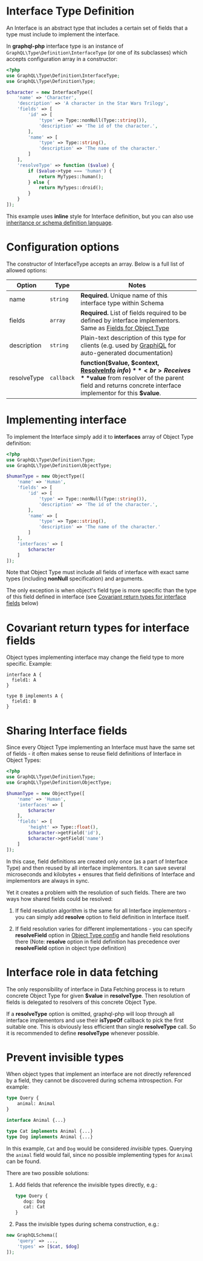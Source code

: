 # Interface Type Definition
An Interface is an abstract type that includes a certain set of fields that a 
type must include to implement the interface.

In **graphql-php** interface type is an instance of `GraphQL\Type\Definition\InterfaceType` 
(or one of its subclasses) which accepts configuration array in a constructor:

```php
<?php
use GraphQL\Type\Definition\InterfaceType;
use GraphQL\Type\Definition\Type;

$character = new InterfaceType([
    'name' => 'Character',
    'description' => 'A character in the Star Wars Trilogy',
    'fields' => [
        'id' => [
            'type' => Type::nonNull(Type::string()),
            'description' => 'The id of the character.',
        ],
        'name' => [
            'type' => Type::string(),
            'description' => 'The name of the character.'
        ]
    ],
    'resolveType' => function ($value) {
        if ($value->type === 'human') {
            return MyTypes::human();            
        } else {
            return MyTypes::droid();
        }
    }
]);
```
This example uses **inline** style for Interface definition, but you can also use  
[inheritance or schema definition language](introduction.md#definition-styles).

# Configuration options
The constructor of InterfaceType accepts an array. Below is a full list of allowed options:

Option | Type | Notes
------ | ---- | -----
name | `string` | **Required.** Unique name of this interface type within Schema
fields | `array` | **Required.** List of fields required to be defined by interface implementors. Same as [Fields for Object Type](object-types.md#field-configuration-options)
description | `string` | Plain-text description of this type for clients (e.g. used by [GraphiQL](https://github.com/graphql/graphiql) for auto-generated documentation)
resolveType | `callback` | **function($value, $context, [ResolveInfo](../class-reference.md#graphqltypedefinitionresolveinfo) $info)**<br> Receives **$value** from resolver of the parent field and returns concrete interface implementor for this **$value**.

# Implementing interface
To implement the Interface simply add it to **interfaces** array of Object Type definition:
```php
<?php
use GraphQL\Type\Definition\Type;
use GraphQL\Type\Definition\ObjectType;

$humanType = new ObjectType([
    'name' => 'Human',
    'fields' => [
        'id' => [
            'type' => Type::nonNull(Type::string()),
            'description' => 'The id of the character.',
        ],
        'name' => [
            'type' => Type::string(),
            'description' => 'The name of the character.'
        ]
    ],
    'interfaces' => [
        $character
    ]
]);
```
Note that Object Type must include all fields of interface with exact same types 
(including **nonNull** specification) and arguments.

The only exception is when object's field type is more specific than the type of this field defined in interface 
(see [Covariant return types for interface fields](#covariant-return-types-for-interface-fields) below)

# Covariant return types for interface fields
Object types implementing interface may change the field type to more specific.
Example:

```
interface A {
  field1: A
}

type B implements A {
  field1: B
}
```

# Sharing Interface fields
Since every Object Type implementing an Interface must have the same set of fields - it often makes 
sense to reuse field definitions of Interface in Object Types:

```php
<?php
use GraphQL\Type\Definition\Type;
use GraphQL\Type\Definition\ObjectType;

$humanType = new ObjectType([
    'name' => 'Human',
    'interfaces' => [
        $character
    ],
    'fields' => [
        'height' => Type::float(),
        $character->getField('id'),
        $character->getField('name')
    ] 
]);
```

In this case, field definitions are created only once (as a part of Interface Type) and then 
reused by all interface implementors. It can save several microseconds and kilobytes + ensures that 
field definitions of Interface and implementors are always in sync.

Yet it creates a problem with the resolution of such fields. There are two ways how shared fields could 
be resolved:

1. If field resolution algorithm is the same for all Interface implementors - you can simply add 
**resolve** option to field definition in Interface itself.

2. If field resolution varies for different implementations - you can specify **resolveField** 
option in [Object Type config](object-types.md#configuration-options) and handle field 
resolutions there 
(Note: **resolve** option in field definition has precedence over **resolveField** option in object type definition)

# Interface role in data fetching
The only responsibility of interface in Data Fetching process is to return concrete Object Type 
for given **$value** in **resolveType**. Then resolution of fields is delegated to resolvers of this 
concrete Object Type.

If a **resolveType** option is omitted, graphql-php will loop through all interface implementors and 
use their **isTypeOf** callback to pick the first suitable one. This is obviously less efficient 
than single **resolveType** call. So it is recommended to define **resolveType** whenever possible.

# Prevent invisible types
When object types that implement an interface are not directly referenced by a field, they cannot
be discovered during schema introspection. For example:

```graphql
type Query {
    animal: Animal
}

interface Animal {...}

type Cat implements Animal {...}
type Dog implements Animal {...}
```

In this example, `Cat` and `Dog` would be considered *invisible* types. Querying the `animal` field
would fail, since no possible implementing types for `Animal` can be found.

There are two possible solutions:

1. Add fields that reference the invisible types directly, e.g.:

    ```graphql
    type Query {
       dog: Dog
       cat: Cat
    }
    ```

2. Pass the invisible types during schema construction, e.g.:

```php
new GraphQLSchema([
    'query' => ...,
    'types' => [$cat, $dog]
]);
```
